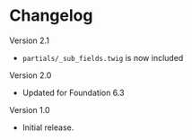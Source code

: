 Changelog
=========

Version 2.1

 - `partials/_sub_fields.twig` is now included

Version 2.0

 - Updated for Foundation 6.3

Version 1.0 

 - Initial release.
